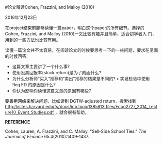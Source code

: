 #论文精读Cohen, Frazzini, and Malloy (2010)

2016年12月23日

在project结束前能够读懂一篇paper，明白这个paper的所有细节。选择的Cohen, Frazzini, and Malloy (2010)一文比较有趣并且简单，适合初学者入 门，用到的一些方法也比较有用。

读懂一篇论文并不太容易，在阅读论文的时候要思考一下的一些问题，要求在见面的时候回答: 

- 这篇文章主要讲了一个什么事?
- 使用股票回报率(stock return)是为了刻画什么?
- 为什么分析师“买入”推荐和“卖出”推荐的结果是不同的? • 实证检验中使用 Reg FD 的原因是什么?
- 你认为影响你读懂这篇文章的原因有哪些?

要善用网络来解决问题，比如读到 DGTW-adjusted return，搜索找到 http://isites.harvard.edu/fs/docs/icb.topic1385813.files/Econ2727_2014_Lecture10_Event_Studies.pdf ，就会很有帮助。

**REFERENCE**

Cohen, Lauren, A. Frazzini, and C. Malloy. "Sell-Side School Ties." _The Journal of Finance_ 65.4(2010):1409-1437.
